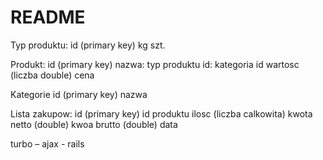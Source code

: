 # README

Typ produktu:
id (primary key)
kg
szt.

Produkt:
id (primary key)
nazwa:
typ produktu id:
kategoria id
wartosc (liczba double)
cena


Kategorie
id (primary key)
nazwa

Lista zakupow:
id (primary key)
id produktu
ilosc (liczba calkowita)
kwota netto (double)
kwoa brutto (double)
data

turbo – ajax  - rails

